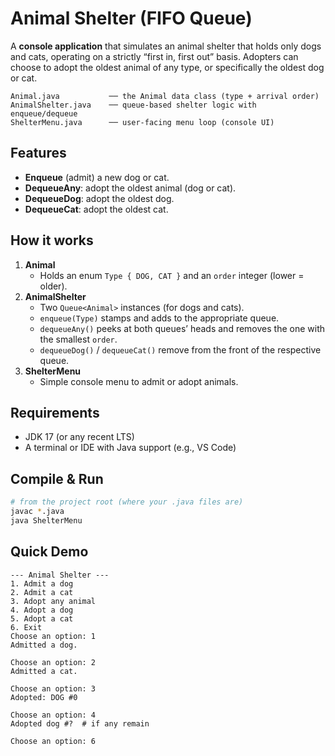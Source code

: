 # Animal Shelter (FIFO Queue)

A **console application** that simulates an animal shelter that holds only dogs and cats,
operating on a strictly “first in, first out” basis. Adopters can choose to adopt
the oldest animal of any type, or specifically the oldest dog or cat.

```
Animal.java           ── the Animal data class (type + arrival order)
AnimalShelter.java    ── queue-based shelter logic with enqueue/dequeue
ShelterMenu.java      ── user-facing menu loop (console UI)
```

## Features

- **Enqueue** (admit) a new dog or cat.
- **DequeueAny**: adopt the oldest animal (dog or cat).
- **DequeueDog**: adopt the oldest dog.
- **DequeueCat**: adopt the oldest cat.

## How it works

1. **Animal**  
   - Holds an enum `Type { DOG, CAT }` and an `order` integer (lower = older).
2. **AnimalShelter**  
   - Two `Queue<Animal>` instances (for dogs and cats).  
   - `enqueue(Type)` stamps and adds to the appropriate queue.  
   - `dequeueAny()` peeks at both queues’ heads and removes the one with the smallest `order`.  
   - `dequeueDog()` / `dequeueCat()` remove from the front of the respective queue.
3. **ShelterMenu**  
   - Simple console menu to admit or adopt animals.

## Requirements

- JDK 17 (or any recent LTS)
- A terminal or IDE with Java support (e.g., VS Code)

## Compile & Run

```bash
# from the project root (where your .java files are)
javac *.java
java ShelterMenu
```

## Quick Demo

```
--- Animal Shelter ---
1. Admit a dog
2. Admit a cat
3. Adopt any animal
4. Adopt a dog
5. Adopt a cat
6. Exit
Choose an option: 1
Admitted a dog.

Choose an option: 2
Admitted a cat.

Choose an option: 3
Adopted: DOG #0

Choose an option: 4
Adopted dog #?  # if any remain

Choose an option: 6
```
